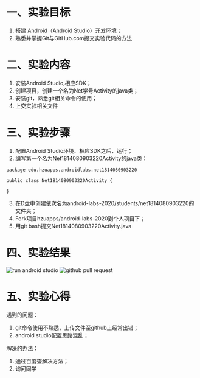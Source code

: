 # 一、实验目标
1. 搭建 Android（Android Studio）开发环境；
2. 熟悉并掌握Git与GitHub.com提交实验代码的方法  
# 二、实验内容
1. 安装Android Studio,相应SDK；
2. 创建项目，创建一个名为Net学号Activity的java类；
3. 安装git，熟悉git相关命令的使用；
4. 上交实验相关文件  
# 三、实验步骤
1. 配置Android Studio环境、相应SDK之后，运行；
2. 编写第一个名为Net1814080903220Activity的java类；
```
package edu.hzuapps.androidlabs.net1814080903220

public class Net1814080903220Activity {

} 
```
3. 在D盘中创建依次名为android-labs-2020/students/net1814080903220的文件夹；
4. Fork项目hzuapps/android-labs-2020到个人项目下；
5. 用git bash提交Net1814080903220Activity.java  
# 四、实验结果
![run android studio](https://raw.githubusercontent.com/JieBro333/android-labs-2020/master/students/net1814080903220/run.jpg)
![github pull request](https://raw.githubusercontent.com/JieBro333/android-labs-2020/master/students/net1814080903220/push.jpg)  
# 五、实验心得

遇到的问题：
1. git命令使用不熟悉，上传文件至github上经常出错；
2. android studio配置思路混乱；

解决的办法：
1. 通过百度查解决方法；
2. 询问同学
